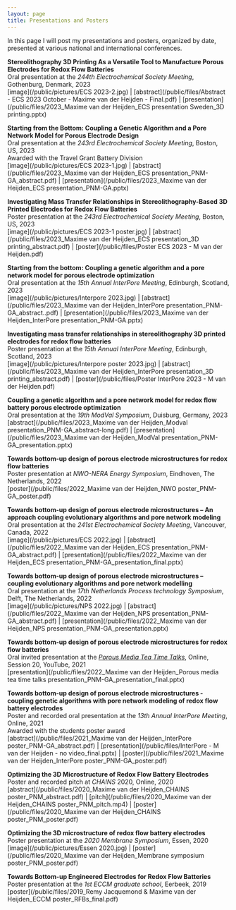```yaml
---
layout: page
title: Presentations and Posters
---
```


In this page I will post my presentations and posters, organized by date, presented at various national and international conferences.

**Stereolithography 3D Printing As a Versatile Tool to Manufacture Porous Electrodes for Redox Flow Batteries**\
Oral presentation at the *244th Electrochemical Society Meeting*, Gothenburg, Denmark, 2023\
[image](/public/pictures/ECS 2023-2.jpg) \| [abstract](/public/files/Abstract - ECS 2023 October - Maxime van der Heijden - Final.pdf) \| [presentation](/public/files/2023_Maxime van der Heijden_ECS presentation Sweden_3D printing.pptx)

**Starting from the Bottom: Coupling a Genetic Algorithm and a Pore Network Model for Porous Electrode Design**\
Oral presentation at the *243rd Electrochemical Society Meeting*, Boston, US, 2023\
Awarded with the Travel Grant Battery Division\
[image](/public/pictures/ECS 2023-1.jpg) \| [abstract](/public/files/2023_Maxime van der Heijden_ECS presentation_PNM-GA_abstract.pdf) \| [presentation](/public/files/2023_Maxime van der Heijden_ECS presentation_PNM-GA.pptx)

**Investigating Mass Transfer Relationships in Stereolithography-Based 3D Printed Electrodes for Redox Flow Batteries**\
Poster presentation at the *243rd Electrochemical Society Meeting*, Boston, US, 2023\
[image](/public/pictures/ECS 2023-1 poster.jpg) \| [abstract](/public/files/2023_Maxime van der Heijden_ECS presentation_3D printing_abstract.pdf) \| [poster](/public/files/Poster ECS 2023 - M van der Heijden.pdf)

**Starting from the bottom: Coupling a genetic algorithm and a pore network model for porous electrode optimization**\
Oral presentation at the *15th Annual InterPore Meeting*, Edinburgh, Scotland, 2023\
[image](/public/pictures/Interpore 2023.jpg) \| [abstract](/public/files/2023_Maxime van der Heijden_InterPore presentation_PNM-GA_abstract..pdf) \| [presentation](/public/files/2023_Maxime van der Heijden_InterPore presentation_PNM-GA.pptx)

**Investigating mass transfer relationships in stereolithography 3D printed electrodes for redox flow batteries**\
Poster presentation at the *15th Annual InterPore Meeting*, Edinburgh, Scotland, 2023\
[image](/public/pictures/Interpore poster 2023.jpg) \| [abstract](/public/files/2023_Maxime van der Heijden_InterPore presentation_3D printing_abstract.pdf) \| [poster](/public/files/Poster InterPore 2023 - M van der Heijden.pdf)

**Coupling a genetic algorithm and a pore network model for redox flow battery porous electrode optimization**\
Oral presentation at the *19th ModVal Symposium*, Duisburg, Germany, 2023\
[abstract](/public/files/2023_Maxime van der Heijden_Modval presentation_PNM-GA_abstract-long.pdf) \| [presentation](/public/files/2023_Maxime van der Heijden_ModVal presentation_PNM-GA_presentation.pptx)

**Towards bottom-up design of porous electrode microstructures for redox flow batteries**\
Poster presentation at *NWO-NERA Energy Symposium*, Eindhoven, The Netherlands, 2022\
[poster](/public/files/2022_Maxime van der Heijden_NWO poster_PNM-GA_poster.pdf)

**Towards bottom-up design of porous electrode microstructures – An approach coupling evolutionary algorithms and pore network modeling**\
Oral presentation at the *241st Electrochemical Society Meeting*, Vancouver, Canada, 2022\
[image](/public/pictures/ECS 2022.jpg) \| [abstract](/public/files/2022_Maxime van der Heijden_ECS presentation_PNM-GA_abstract.pdf) \| [presentation](/public/files/2022_Maxime van der Heijden_ECS presentation_PNM-GA_presentation_final.pptx)

**Towards bottom-up design of porous electrode microstructures – coupling evolutionary algorithms and pore network modelling**\
Oral presentation at the *17th Netherlands Process technology Symposium*, Delft, The Netherlands, 2022\
[image](/public/pictures/NPS 2022.jpg) \| [abstract](/public/files/2022_Maxime van der Heijden_NPS presentation_PNM-GA_abstract.pdf) \| [presentation](/public/files/2022_Maxime van der Heijden_NPS presentation_PNM-GA_presentation.pptx)

**Towards bottom-up design of porous electrode microstructures for redox flow batteries**\
Oral invited presentation at the *[Porous Media Tea Time Talks](https://www.youtube.com/watch?v=YryOF5lVuHg)*, Online, Session 20, YouTube, 2021\
[presentation](/public/files/2022_Maxime van der Heijden_Porous media tea time talks presentation_PNM-GA_presentation_final.pptx)

**Towards bottom-up design of porous electrode microstructures - coupling genetic algorithms with pore network modeling of redox flow battery electrodes**\
Poster and recorded oral presentation at the *13th Annual InterPore Meeting*, Online, 2021\
Awarded with the students poster award\
[abstract](/public/files/2021_Maxime van der Heijden_InterPore poster_PNM-GA_abstract.pdf) \| [presentation](/public/files/InterPore - M van der Heijden - no video_final.pptx) \| [poster](/public/files/2021_Maxime van der Heijden_InterPore poster_PNM-GA_poster.pdf)

**Optimizing the 3D Microstructure of Redox Flow Battery Electrodes**\
Poster and recorded pitch at *CHAINS* 2020, Online, 2020\
[abstract](/public/files/2020_Maxime van der Heijden_CHAINS poster_PNM_abstract.pdf) \| [pitch](/public/files/2020_Maxime van der Heijden_CHAINS poster_PNM_pitch.mp4) \| [poster](/public/files/2020_Maxime van der Heijden_CHAINS poster_PNM_poster.pdf)

**Optimizing the 3D microstructure of redox flow battery electrodes**\
Poster presentation at the *2020 Membrane Symposium*, Essen, 2020\
[image](/public/pictures/Essen 2020.jpg) \| [poster](/public/files/2020_Maxime van der Heijden_Membrane symposium poster_PNM_poster.pdf)

**Towards Bottom-up Engineered Electrodes for Redox Flow Batteries**\
Poster presentation at the *1st ECCM graduate school*, Eerbeek, 2019\
[poster](/public/files/2019_Remy Jacquemond & Maxime van der Heijden_ECCM poster_RFBs_final.pdf)